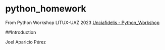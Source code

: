 # python_homework

From Python Workshop LITUX-UAZ 2023
[Unciafidelis - Python_Workshop](https://github.com/unciafidelis/Python_workshop_2023)



##Introduction 







Joel Aparicio Pérez